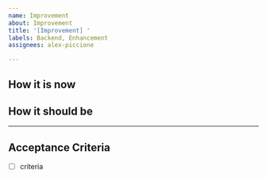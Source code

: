 ```yaml
---
name: Improvement
about: Improvement
title: '[Improvement] '
labels: Backend, Enhancement
assignees: alex-piccione

---
```


## How it is now

## How it should be

---

## Acceptance Criteria

- [ ] criteria

